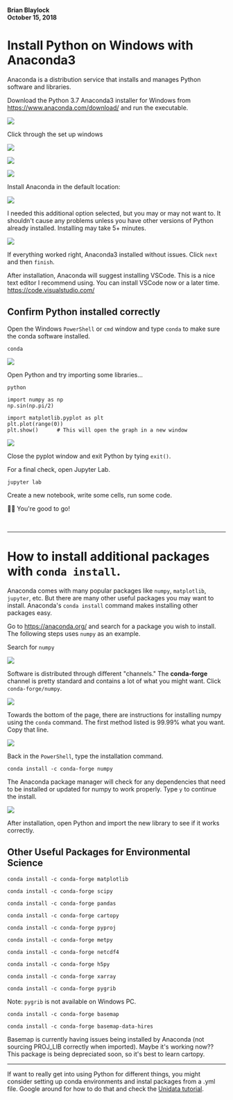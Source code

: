 **Brian Blaylock**  
**October 15, 2018**


# Install Python on Windows with Anaconda3
Anaconda is a distribution service that installs and manages Python software and libraries.

Download the Python 3.7 Anaconda3 installer for Windows from https://www.anaconda.com/download/ and run the executable.

![](./images/step1.png)

Click through the set up windows

![](./images/step2.png)

![](./images/step3.png)

![](./images/step4.png)

 Install Anaconda in the default location:

![](./images/step5.png)

I needed this additional option selected, but you may or may not want to. It shouldn't cause any problems unless you have other versions of Python already installed. Installing may take 5+ minutes.

![](./images/step6.png)

If everything worked right, Anaconda3 installed without issues. Click `next` and then `finish`.

After installation, Anaconda will suggest installing VSCode. This is a nice text editor I recommend using. You can install VSCode now or a later time. https://code.visualstudio.com/

## Confirm Python installed correctly

Open the Windows `PowerShell` or `cmd` window and type `conda` to make sure the conda software installed.

    conda

![](./images/step8.png)

Open Python and try importing some libraries...

    python
<!---->
    import numpy as np
    np.sin(np.pi/2)

    import matplotlib.pyplot as plt
    plt.plot(range(0))
    plt.show()      # This will open the graph in a new window

![](./images/step9.png)

Close the pyplot window and exit Python by tying `exit()`.

For a final check, open Jupyter Lab.

    jupyter lab

 Create a new notebook, write some cells, run some code. 

 👍🏻 You're good to go!

<br>

---

# How to install additional packages with `conda install`.

Anaconda comes with many popular packages like `numpy`, `matplotlib`, `jupyter`, etc. But there are many other useful packages you may want to install. Anaconda's `conda install` command makes installing other packages easy. 

Go to https://anaconda.org/ and search for a package you wish to install. The following steps uses `numpy` as an example.

Search for `numpy`

![](./images/step10.png)

Software is distributed through different "channels." The **conda-forge** channel is pretty standard and contains a lot of what you might want. Click `conda-forge/numpy`.

![](./images/step11.png)

Towards the bottom of the page, there are instructions for installing numpy using the `conda` command. The first method listed is 99.99% what you want. Copy that line.

![](./images/step12.png)

Back in the `PowerShell`, type the installation command. 

    conda install -c conda-forge numpy

The Anaconda package manager will check for any dependencies that need to be installed or updated for numpy to work properly. Type `y` to continue the install.

![](./images/step13.png)

After installation, open Python and import the new library to see if it works correctly.


## Other Useful Packages for Environmental Science

    conda install -c conda-forge matplotlib
<!---->
    conda install -c conda-forge scipy
<!---->
    conda install -c conda-forge pandas
<!---->
    conda install -c conda-forge cartopy
<!---->
    conda install -c conda-forge pyproj
<!---->
    conda install -c conda-forge metpy
<!---->
    conda install -c conda-forge netcdf4
<!---->
    conda install -c conda-forge h5py
<!---->
    conda install -c conda-forge xarray
<!---->
    conda install -c conda-forge pygrib

Note: `pygrib` is not available on Windows PC.

<!---->
    conda install -c conda-forge basemap
<!---->
    conda install -c conda-forge basemap-data-hires

Basemap is currently having issues being installed by Anaconda (not sourcing PROJ_LIB correctly when imported). Maybe it's working now?? This package is being depreciated soon, so it's best to learn cartopy.

---

If want to really get into using Python for different things, you might consider setting up conda environments and instal packages from a .yml file. Google around for how to do that and check the [Unidata tutorial](https://github.com/Unidata/unidata-users-workshop).